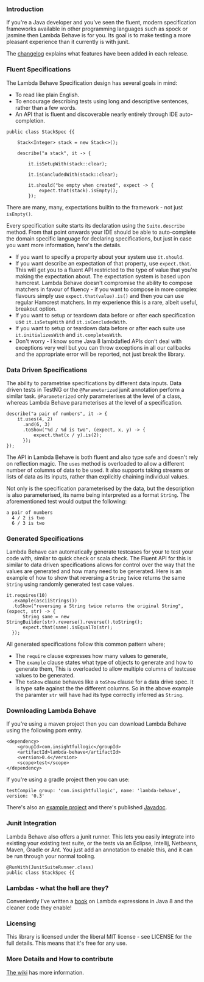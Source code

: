 ### Introduction

If you're a Java developer and you've seen the fluent, modern specification frameworks available in other programming languages such as spock or jasmine then Lambda Behave is for you. Its goal is to make testing a more pleasant experience than it currently is with junit.

The [changelog](https://raw.githubusercontent.com/RichardWarburton/lambda-behave/master/CHANGELOG.md) explains what features have been added in each release.

### Fluent Specifications

The Lambda Behave Specification design has several goals in mind:

* To read like plain English.
* To encourage describing tests using long and descriptive sentences, rather than a few words.
* An API that is fluent and discoverable nearly entirely through IDE auto-completion.

```
public class StackSpec {{

    Stack<Integer> stack = new Stack<>();

    describe("a stack", it -> {

        it.isSetupWith(stack::clear);

        it.isConcludedWith(stack::clear);

        it.should("be empty when created", expect -> {
            expect.that(stack).isEmpty();
        });
```

There are many, many, expectations builtin to the framework - not just `isEmpty()`.

Every specification suite starts its declaration using the `Suite.describe` method. From that point onwards your IDE should be able to auto-complete the domain specific language for declaring specifications, but just in case you want more information, here's the details.

* If you want to specify a property about your system use `it.should`.
* If you want describe an expectation of that property, use `expect.that`. This will get you to a fluent API restricted to the type of value that you're making the expectation about. The expectation system is based upon hamcrest. Lambda Behave doesn't compromise the ability to compose matchers in favour of fluency - if you want to compose in more complex flavours simply use `expect.that(value).is()` and then you can use regular Hamcrest matchers. In my experience this is a rare, albeit useful, breakout option.
* If you want to setup or teardown data before or after each specification use `it.isSetupWith` and `it.isConcludedWith`.
* If you want to setup or teardown data before or after each suite use `it.initializesWith` and `it.completesWith`.
* Don't worry - I know some Java 8 lambdafied APIs don't deal with exceptions very well but you can throw exceptions in all our callbacks and the appropriate error will be reported, not just break the library.

### Data Driven Specifications

The ability to parametrise specifications by different data inputs.
Data driven tests in TestNG or the `@Parameterized` junit annotation perform a similar task.
`@Parameterized` only parameterises at the level of a class, whereas Lambda Behave parameterises at the level of a specification.

```
describe("a pair of numbers", it -> {
    it.uses(4, 2)
      .and(6, 3)
      .toShow("%d / %d is two", (expect, x, y) -> {
          expect.that(x / y).is(2);
      });
});
```

The API in Lambda Behave is both fluent and also type safe and doesn't rely on reflection magic.
The `uses` method is overloaded to allow a different number of columns of data to be used. It also supports taking
streams or lists of data as its inputs, rather than explicitly chaining individual values.

Not only is the specification parameterised by the data, but the description is also parameterised, its name being interpreted as a format `String`.
The aforementioned test would output the following:

```
a pair of numbers
  4 / 2 is two
  6 / 3 is two
```
### Generated Specifications

Lambda Behave can automatically generate testcases for your to test your code with, similar to quick check or scala check.
The Fluent API for this is similar to data driven specifications allows for control over the way that the values are generated
and how many need to be generated. Here is an example of how to show that reversing a `String` twice returns the same `String`
using randomly generated test case values.

```
it.requires(10)
  .example(asciiStrings())
  .toShow("reversing a String twice returns the original String", (expect, str) -> {
      String same = new StringBuilder(str).reverse().reverse().toString();
      expect.that(same).isEqualTo(str);
  });
```

All generated specifications follow this common pattern where;

 * The `require` clause expresses how many values to generate,
 * The `example` clause states what type of objects to generate and how to generate them, This is overloaded to allow multiple columns of testcase values to be generated.
 * The `toShow` clause behaves like a `toShow` clause for a data drive spec. It is type safe against the the different columns.
 So in the above example the paramter `str` will have had its type correctly inferred as `String`.

### Downloading Lambda Behave

If you're using a maven project then you can download Lambda Behave using the following pom entry.

```
<dependency>
    <groupId>com.insightfullogic</groupId>
    <artifactId>lambda-behave</artifactId>
    <version>0.4</version>
    <scope>test</scope>
</dependency>
```

If you're using a gradle project then you can use:

```
testCompile group: 'com.insightfullogic', name: 'lambda-behave', version: '0.3'
```

There's also an [example project](https://github.com/RichardWarburton/lambda-behave/tree/lambda-behave-parent-0.3/lambda-behave-examples)
and there's published [Javadoc](http://javadoc.insightfullogic.com/lambda-behave).

### Junit Integration

Lambda Behave also offers a junit runner. This lets you easily integrate into existing your existing test suite, or the tests via an Eclipse, Intellij, Netbeans, Maven, Gradle or Ant. You just add an annotation to enable this,
and it can be run through your normal tooling.

```
@RunWith(JunitSuiteRunner.class)
public class StackSpec {{
```
### Lambdas - what the hell are they?

Conveniently I've written a [book](http://shop.oreilly.com/product/0636920030713.do?cmp=af-prog-books-videos-product_cj_9781491900154_%25zp') on Lambda expressions in Java 8 and the cleaner code they enable!

### Licensing

This library is licensed under the liberal MIT license - see LICENSE for the
full details. This means that it's free for any use.

### More Details and How to contribute

[The wiki](https://github.com/RichardWarburton/lambda-behave/wiki) has more information.
